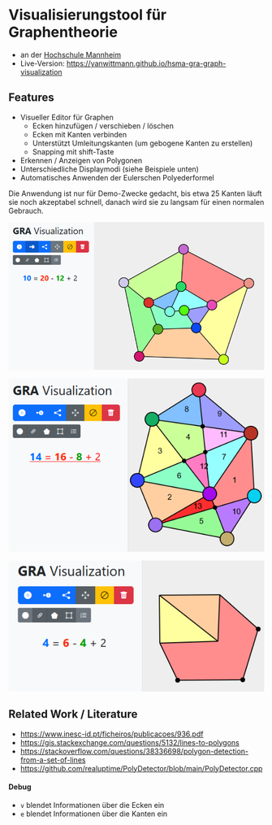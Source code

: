 # Visualisierungstool für Graphentheorie

- an der [Hochschule Mannheim](https://www.hs-mannheim.de)
- Live-Version: https://yanwittmann.github.io/hsma-gra-graph-visualization

## Features

- Visueller Editor für Graphen
    - Ecken hinzufügen / verschieben / löschen
    - Ecken mit Kanten verbinden
    - Unterstützt Umleitungskanten (um gebogene Kanten zu erstellen)
    - Snapping mit shift-Taste
- Erkennen / Anzeigen von Polygonen
- Unterschiedliche Displaymodi (siehe Beispiele unten)
- Automatisches Anwenden der Eulerschen Polyederformel

Die Anwendung ist nur für Demo-Zwecke gedacht, bis etwa 25 Kanten läuft sie noch akzeptabel schnell, danach wird sie
zu langsam für einen normalen Gebrauch.

![Beispiel 1](img/example-1.png)

![Beispiel 2](img/example-2.png)

![Beispiel 3](img/example-3.png)

## Related Work / Literature

- https://www.inesc-id.pt/ficheiros/publicacoes/936.pdf
- https://gis.stackexchange.com/questions/5132/lines-to-polygons
- https://stackoverflow.com/questions/38336698/polygon-detection-from-a-set-of-lines
- https://github.com/realuptime/PolyDetector/blob/main/PolyDetector.cpp

#### Debug

- `v` blendet Informationen über die Ecken ein
- `e` blendet Informationen über die Kanten ein
